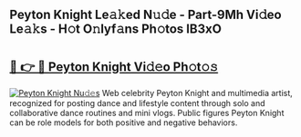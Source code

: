 ## Peyton Knight Le𝚊𝚔ed N𝚞𝚍e - Part-9Mh Vi𝚍eo Le𝚊𝚔s - H𝚘t O𝚗lyf𝚊ns Ph𝚘tos lB3xO

# <h2><a href="http://hf226gk.feru.top/?c=Peyton+Knight">🔗 👉 🔴 Peyton Knight Vi𝚍𝚎o Ph𝚘t𝚘𝚜</a></h2>

[![Peyton Knight Nu𝚍𝚎s](https://i.imgur.com/0TWrTi3.gif)](http://hf226gk.feru.top/?c=Peyton+Knight)
Web celebrity Peyton Knight and multimedia artist, recognized for posting dance and lifestyle content through solo and collaborative dance routines and mini vlogs. Public figures Peyton Knight can be role models for both positive and negative behaviors. 
